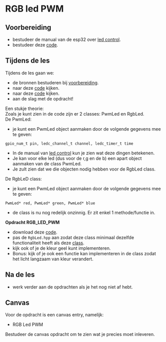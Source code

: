 # RGB led PWM

## Voorbereiding
- bestudeer de manual van de esp32 over [led control](https://docs.espressif.com/projects/esp-idf/en/stable/esp32/api-reference/peripherals/ledc.html).
- bestudeer deze [code](./PwmLed/). 

## Tijdens de les
Tijdens de les gaan we:
- de bronnen bestuderen bij [voorbereiding](#Voorbereiding). 
- naar deze [code](../../software/CYD/PwmLed/) kijken. 
- naar deze [code](../../software/CYD/RgbPwmLed/) kijken. 
- aan de slag met de opdracht! 

Een stukje theorie:  
Zoals je kunt zien in de code zijn er 2 classes: PwmLed en RgbLed.  
De PwmLed:
  - je kunt een PwmLed object aanmaken door de volgende gegevens mee te geven:
  
```gpio_num_t pin, ledc_channel_t channel, ledc_timer_t time```

- In de manual van [led control](https://docs.espressif.com/projects/esp-idf/en/stable/esp32/api-reference/peripherals/ledc.html) kun je zien wat deze dingen betekenen. 
- Je kan voor elke led (dus voor de r,g en de b) een apart object aanmaken van de class PwmLed. 
- Je zult zien dat we die objecten nodig hebben voor de RgbLed class.

De RgbLeD class:
- je kunt een PwmLed object aanmaken door de volgende gegevens mee te geven:

```PwmLed* red, PwmLed* green, PwmLed* blue```

- de class is nu nog redelijk onzinnig. Er zit enkel 1 methode/functie in. 
  
**Opdracht RGB_LED_PWM**
- download deze [code](../../software/CYD/RgbPwmLed/). 
- pas de ```RgbLed.hpp``` aan zodat deze class minimaal dezelfde functionaliteit heeft als deze [class](../../software/CYD/RgbLed/main/RgbLed.hpp).
- kijk ook of je de kleur geel kunt implementeren. 
- Bonus: kijk of je ook een functie kan implementeren in de class zodat het licht langzaam van kleur verandert. 

## Na de les
- werk verder aan de opdrachten als je het nog niet af hebt. 

## Canvas

Voor de opdracht is een canvas entry, namelijk:
- RGB Led PWM

Bestudeer de canvas opdracht om te zien wat je precies moet inleveren. 


